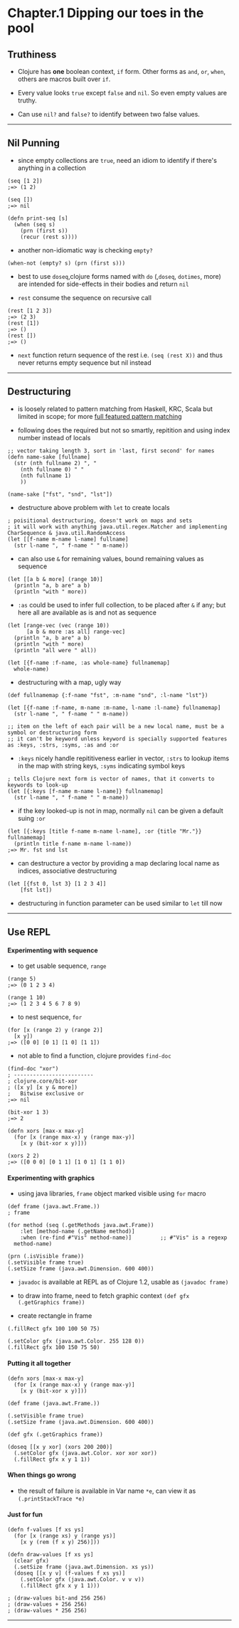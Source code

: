 
# Chapter.1 Dipping our toes in the pool

## Truthiness

* Clojure has **one** boolean context, `if` form. Other forms as `and`, `or`, `when`, others are macros built over `if`.

* Every value looks `true` except `false` and `nil`. So even empty values are truthy.

* Can use `nil?` and `false?` to identify between two false values.

---

## Nil Punning

* since empty collections are `true`, need an idiom to identify if there's anything in a collection

```
(seq [1 2])
;=> (1 2)

(seq [])
;=> nil

(defn print-seq [s]
  (when (seq s)
    (prn (first s))
    (recur (rest s))))
```

* another non-idiomatic way is checking `empty?`

```
(when-not (empty? s) (prn (first s)))
```

* best to use `doseq`,clojure forms named with `do` (,`doseq`, `dotimes`, more) are intended for side-effects in their bodies and return `nil`

* `rest` consume the sequence on recursive call

```
(rest [1 2 3])
;=> (2 3)
(rest [1])
;=> ()
(rest [])
;=> ()
```

* `next` function return sequence of the rest i.e. `(seq (rest X))` and thus never returns empty sequence but nil instead

---

## Destructuring

* is loosely related to pattern matching from Haskell, KRC, Scala but limited in scope; for more [full featured pattern matching](https://github.com/dcolthorp/matchure)

* following does the required but not so smartly, repitition and using index number instead of locals

```
;; vector taking length 3, sort in 'last, first second' for names
(defn name-sake [fullname]
  (str (nth fullname 2) ", "
    (nth fullname 0) " "
    (nth fullname 1)
    ))

(name-sake ["fst", "snd", "lst"])
```

* destructure above problem with `let` to create locals

```
; poisitional destructuring, doesn't work on maps and sets
; it will work with anything java.util.regex.Matcher and implementing CharSequence & java.util.RandomAccess
(let [[f-name m-name l-name] fullname]
  (str l-name ", " f-name " " m-name))
```

* can also use `&` for remaining values, bound remaining values as sequence

```
(let [[a b & more] (range 10)]
  (println "a, b are" a b)
  (println "with " more))
```

* `:as` could be used to infer full collection, to be placed after `&` if any; but here all are available as is and not as sequence

```
(let [range-vec (vec (range 10))
      [a b & more :as all] range-vec]
  (println "a, b are" a b)
  (println "with " more)
  (println "all were " all))

(let [{f-name :f-name, :as whole-name} fullnamemap]
  whole-name)
```

* destructuring with a map, ugly way

```
(def fullnamemap {:f-name "fst", :m-name "snd", :l-name "lst"})

(let [{f-name :f-name, m-name :m-name, l-name :l-name} fullnamemap]
  (str l-name ", " f-name " " m-name))

;; item on the left of each pair will be a new local name, must be a symbol or destructuring form
;; it can't be keyword unless keyword is specially supported features as :keys, :strs, :syms, :as and :or
```

* `:keys` nicely handle repititiveness earlier in vector, `:strs` to lookup items in the map with string keys, `:syms` indicating symbol keys

```
; tells Clojure next form is vector of names, that it converts to keywords to look-up
(let [{:keys [f-name m-name l-name]} fullnamemap]
  (str l-name ", " f-name " " m-name))
```

* if the key looked-up is not in map, normally `nil` can be given a default suing `:or`

```
(let [{:keys [title f-name m-name l-name], :or {title "Mr."}} fullnamemap]
  (println title f-name m-name l-name))
;=> Mr. fst snd lst
```

* can destructure a vector by providing a map declaring local name as indices, associative destructuring

```
(let [{fst 0, lst 3} [1 2 3 4]]
    [fst lst])
```

* destructuring in function parameter can be used similar to `let` till now

---

## Use REPL

#### Experimenting with sequence

* to get usable sequence, `range`

```
(range 5)
;=> (0 1 2 3 4)

(range 1 10)
;=> (1 2 3 4 5 6 7 8 9)
```

* to nest sequence, `for`

```
(for [x (range 2) y (range 2)]
  [x y])
;=> ([0 0] [0 1] [1 0] [1 1])
```

* not able to find a function, clojure provides `find-doc`

```
(find-doc "xor")
; -------------------------
; clojure.core/bit-xor
; ([x y] [x y & more])
;   Bitwise exclusive or
;=> nil

(bit-xor 1 3)
;=> 2

(defn xors [max-x max-y]
  (for [x (range max-x) y (range max-y)]
    [x y (bit-xor x y)]))

(xors 2 2)
;=> ([0 0 0] [0 1 1] [1 0 1] [1 1 0])
```

#### Experimenting with graphics

* using java libraries, `frame` object marked visible using `for` macro

```
(def frame (java.awt.Frame.))
; frame

(for method (seq (.getMethods java.awt.Frame))
    :let [method-name (.getName method)]
    :when (re-find #"Vis" method-name)]         ;; #"Vis" is a regexp
  method-name)

(prn (.isVisible frame))
(.setVisible frame true)
(.setSize frame (java.awt.Dimension. 600 400))
```

* `javadoc` is available at REPL as of Clojure 1.2, usable as `(javadoc frame)`

* to draw into frame, need to fetch graphic context `(def gfx (.getGraphics frame))`

* create rectangle in frame

```
(.fillRect gfx 100 100 50 75)

(.setColor gfx (java.awt.Color. 255 128 0))
(.fillRect gfx 100 150 75 50)
```

#### Putting it all together

```
(defn xors [max-x max-y]
  (for [x (range max-x) y (range max-y)]
    [x y (bit-xor x y)]))

(def frame (java.awt.Frame.))

(.setVisible frame true)
(.setSize frame (java.awt.Dimension. 600 400))

(def gfx (.getGraphics frame))

(doseq [[x y xor] (xors 200 200)]
  (.setColor gfx (java.awt.Color. xor xor xor))
  (.fillRect gfx x y 1 1))
```

#### When things go wrong

* the result of failure is available in Var name `*e`, can view it as `(.printStackTrace *e)`

#### Just for fun

```
(defn f-values [f xs ys]
  (for [x (range xs) y (range ys)]
    [x y (rem (f x y) 256)]))

(defn draw-values [f xs ys]
  (clear gfx)
  (.setSize frame (java.awt.Dimension. xs ys))
  (doseq [[x y v] (f-values f xs ys)]
    (.setColor gfx (java.awt.Color. v v v))
    (.fillRect gfx x y 1 1)))

; (draw-values bit-and 256 256)
; (draw-values + 256 256)
; (draw-values * 256 256)
```

---

